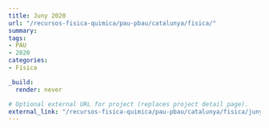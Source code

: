 ```yaml
---
title: Juny 2020
url: "/recursos-fisica-quimica/pau-pbau/catalunya/fisica/"
summary:
tags:
- PAU
- 2020
categories:
- Física

_build:
  render: never

# Optional external URL for project (replaces project detail page).
external_link: "/recursos-fisica-quimica/pau-pbau/catalunya/fisica/juny-2020.pdf"
---
```

